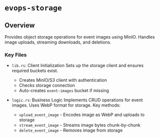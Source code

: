 # `evops-storage`

## Overview

Provides object storage operations for event images using MinIO. Handles image uploads, streaming downloads, and deletions.

### Key Files

- `lib.rs`: Client Initialization
    Sets up the storage client and ensures required buckets exist.
    - Creates MinIO/S3 client with authentication
    - Checks storage connection
    - Auto-creates `event-images` bucket if missing

- `logic.rs`: Business Logic
Implements CRUD operations for event images. Uses WebP format for storage.
Key methods:
    - `upload_event_image` - Encodes image as WebP and uploads to storage
    - `stream_event_image` - Streams image bytes chunk-by-chunk
    - `delete_event_image` - Removes image from storage
